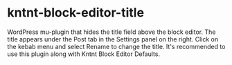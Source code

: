 # kntnt-block-editor-title
 WordPress mu-plugin that hides the title field above the block editor. The title appears under the Post tab in the Settings panel on the right. Click on the kebab menu and select Rename to change the title. It's recommended to use this plugin along with Kntnt Block Editor Defaults.
